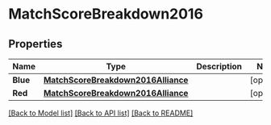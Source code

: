 # MatchScoreBreakdown2016

## Properties
Name | Type | Description | Notes
------------ | ------------- | ------------- | -------------
**Blue** | [**MatchScoreBreakdown2016Alliance**](Match_Score_Breakdown_2016_Alliance.md) |  | [optional] 
**Red** | [**MatchScoreBreakdown2016Alliance**](Match_Score_Breakdown_2016_Alliance.md) |  | [optional] 

[[Back to Model list]](../README.md#documentation-for-models) [[Back to API list]](../README.md#documentation-for-api-endpoints) [[Back to README]](../README.md)


